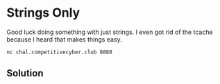 # Strings Only

Good luck doing something with just strings. 
I even got rid of the tcache because I heard that makes things easy.

`nc chal.competitivecyber.club 8888`

## Solution

